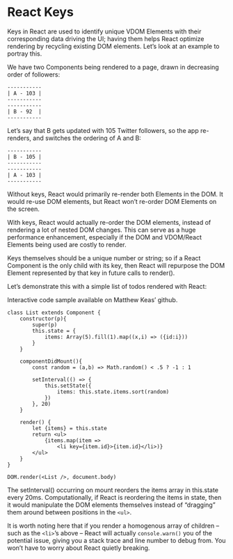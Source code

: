 # React Keys

Keys in React are used to identify unique VDOM Elements with their corresponding data driving the UI; having them helps React optimize rendering by recycling existing DOM elements. Let’s look at an example to portray this.

We have two <TwitterUser> Components being rendered to a page, drawn in decreasing order of followers:

```
-----------
| A - 103 |
-----------
-----------
| B - 92  |
-----------
```

Let’s say that B gets updated with 105 Twitter followers, so the app re-renders, and switches the ordering of A and B:

```
-----------
| B - 105 |
-----------
-----------
| A - 103 |
-----------
```

Without keys, React would primarily re-render both <TwitterUser> Elements in the DOM. It would re-use DOM elements, but React won’t re-order DOM Elements on the screen.

With keys, React would actually re-order the DOM elements, instead of rendering a lot of nested DOM changes. This can serve as a huge performance enhancement, especially if the DOM and VDOM/React Elements being used are costly to render.

Keys themselves should be a unique number or string; so if a React Component is the only child with its key, then React will repurpose the DOM Element represented by that key in future calls to render().

Let’s demonstrate this with a simple list of todos rendered with React:

Interactive code sample available on Matthew Keas’ github.

```
class List extends Component {
    constructor(p){
        super(p)
        this.state = {
            items: Array(5).fill(1).map((x,i) => ({id:i}))
        }
    }

    componentDidMount(){
        const random = (a,b) => Math.random() < .5 ? -1 : 1

        setInterval(() => {
            this.setState({
                items: this.state.items.sort(random)
            })
        }, 20)
    }

    render() {
        let {items} = this.state
        return <ul>
            {items.map(item =>
                <li key={item.id}>{item.id}</li>)}
        </ul>
    }
}

DOM.render(<List />, document.body)
```

The setInterval() occurring on mount reorders the items array in this.state every 20ms. Computationally, if React is reordering the items in state, then it would manipulate the DOM elements themselves instead of “dragging” them around between positions in the ```<ul>```.

It is worth noting here that if you render a homogenous array of children – such as the ```<li>```’s above – React will actually ```console.warn()``` you of the potential issue, giving you a stack trace and line number to debug from. You won’t have to worry about React quietly breaking.
